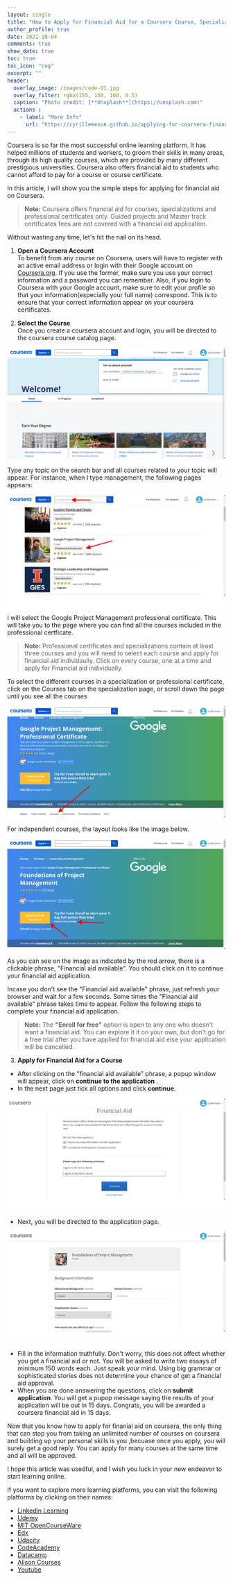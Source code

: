 ```yaml
--- 
layout: single
title: "How to Apply for Financial Aid for a Coursera Course, Specialization or Professional Certificate"
author_profile: true
date: 2021-10-04
comments: true
show_date: true
toc: true
toc_icon: "cog"
excerpt: ""
header:
  overlay_image: /images/code-01.jpg
  overlay_filter: rgba(155, 150, 160, 0.5)
  caption: "Photo credit: [**Unsplash**](https://unsplash.com)"
  actions : 
    - label: "More Info"
      url: "https://cyrillemesue.github.io/applying-for-coursera-financial-aid/"
--- 
```


Coursera is so far the most successful online learning platform. It has helped millions of students and workers, to groom their skills in many areas, through its high quality courses, which are provided by many different prestigious universities. Coursera also offers financial aid to students who cannot afford to pay for a course or course certificate. 

In this article, I will show you the simple steps for applying for financial aid on Coursera. 

> **Note:** Coursera offers financial aid for courses, specializations and professional certificates only. Guided projects and Master track certificates fees are not covered with a financial aid application. 

Without wasting any time, let's hit the nail on its head.

1. **Open a Coursera Account**  
To benefit from any course on Coursera, users will have to register with an active email address or login with their Google account on [Coursera.org](https://www.coursera.org/). If you use the former, make sure you use your correct information and a password you can remember. Also, if you login to Coursera with your Google account, make sure to edit your profile so that your information(especially your full name) correspond. This is to ensure that your correct information appear on your coursera certificates. 

2. **Select the Course**  
Once you create a coursera account and login, you will be directed to the coursera course catalog page. 

![image tooltip here](/images/coursera_catalog.png)

Type any topic on the search bar and all courses related to your topic will appear. For instance, when I type management, the following pages appears: 

![image tooltip here](/images/coursera_first_search.png)

I will select the Google Project Management professional certificate. This will take you to the page where you can find all the courses included in the professional certficate. 

> **Note:** Professional certificates and specializations contain at least three courses and you will need to select each course and apply for financial aid individaully. Click on every course, one at a time and apply for Financial aid individually. 

To select the different courses in a specialization or professional certificate, click on the Courses tab on the specialization page, or scroll down the page until you see all the courses

![image tooltip here](/images/coursera_select_course.png)

For independent courses,  the layout looks like the image below. 

![image tooltip here](/images/financial_aid_available.png)

As you can see on the image as indicated by the red arrow, there is a clickable phrase, "Financial aid available". You should click on it to continue your financial aid application.  

Incase you don't see the "Financial aid available" phrase, just refresh your browser and wait for a few seconds. Some times the "Financial aid available" phrase takes time to appear. Follow the following steps to complete your financial aid application.  

> **Note:** The **"Enroll for free"** option is open to any one who doesn't want  a financial aid. You can explore it it on your own, but don't go for a free trial after you have applied for financial aid else your application will be cancelled. 

3. **Apply for Financial Aid for a Course**

* After clicking on the "financial aid available" phrase, a popup window will appear, click on **continue to the application** . 
* In the next page just tick all options and click **continue**. 

![image tooltip here](/images/confirm.png)

* Next, you will be directed to the application page. 

![image tooltip here](/images/fill.png)

* Fill in the information truthfully. Don't worry, this does not affect whether you get a financial aid or not. You will be asked to write two essays of minimum 150 words each. Just speak your mind. Using big grammar or sophisticated stories does not determine your chance of get a financial aid approval. 
* When you are done answering the questions, click on **submit application**. You will get a pupop message saying the results of your application will be out in 15 days. Congrats, you will be awarded a coursera financial aid in 15 days. 

Now that you know how to apply for finanial aid on coursera, the only thing that can stop you from taking an unlimited number of courses on coursera and building up your personal skills is you ,becuase once you apply, you will surely get a good reply. You can apply for many courses at the same time and all will be approved. 

I hope this article was usedful, and I wish you luck in your new endeavor to start learning online. 

If you want to explore more learning platforms, you can visit the following platforms by clicking on their names:

* [Linkedin Learning](https://learning.linkedin.com/)
* [Udemy](https://www.udemy.com/)
* [MIT OpenCourseWare](https://ocw.mit.edu/)
* [Edx](https://www.edx.org/)
* [Udacity](https://www.udacity.com/)
* [CodeAcademy](https://www.codecademy.com/)
* [Datacamp](https://www.datacamp.com/)
* [Alison Courses](https://alison.com/)
* [Youtube](https://www.youtube.com/)


